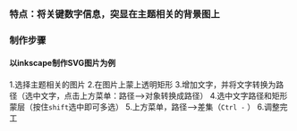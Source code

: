 ### 特点：将关键数字信息，突显在主题相关的背景图上
### 制作步骤
#### 以inkscape制作SVG图片为例 
  1.选择主题相关的图片
  2.在图片上蒙上透明矩形
  3.增加文字，并将文字转换为路径（选中文字，点击上方菜单：路径——>对象转换成路径）
  4.选中文字路径和矩形蒙层（按住`shift`选中即可多选）
  5.上方菜单，路径——>差集（`Ctrl -` ）
  6.调整完工
